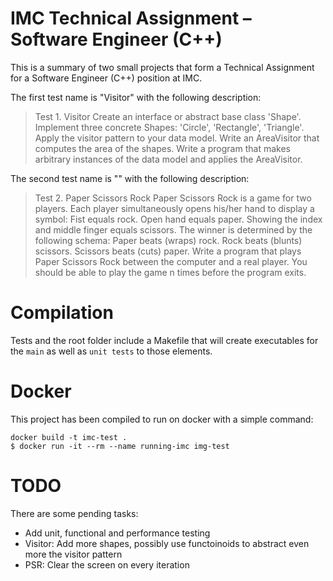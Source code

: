 # IMC Technical Assignment – Software Engineer (C++)

This is a summary of two small projects that form a Technical Assignment
for a Software Engineer (C++) position at IMC.

The first test name is "Visitor" with the following description:

> Test 1. Visitor
> Create an interface or abstract base class 'Shape'. Implement three concrete Shapes: 'Circle', 'Rectangle', 'Triangle'. Apply the visitor pattern to your data model. Write an AreaVisitor that computes the area of the shapes. Write a program that makes arbitrary instances of the data model and applies the AreaVisitor.

The second test name is "" with the following description:

> Test 2. Paper Scissors Rock
> Paper Scissors Rock is a game for two players. Each player simultaneously opens his/her hand to display a symbol:
> Fist equals rock.
> Open hand equals paper.
>Showing the index and middle finger equals scissors.
> The winner is determined by the following schema:
> Paper beats (wraps) rock.
> Rock beats (blunts) scissors.
> Scissors beats (cuts) paper.
> Write a program that plays Paper Scissors Rock between the computer and a real player.
> You should be able to play the game n times before the program exits.

# Compilation

Tests and the root folder include a Makefile that will create executables for the
`main` as well as `unit tests` to those elements.

# Docker

This project has been compiled to run on docker with a simple command:

```
docker build -t imc-test .
$ docker run -it --rm --name running-imc img-test
```

# TODO

There are some pending tasks:

- Add unit, functional and performance testing
- Visitor: Add more shapes, possibly use functoinoids to abstract even more the visitor pattern
- PSR: Clear the screen on every iteration
